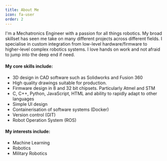 ```yaml
---
title: About Me
icon: fa-user
order: 2
---
```


<!-- <a href="#" class="image featured"><img src="assets/images/pic08.jpg" alt="" /></a> -->

<!-- <p>I'm a Mechatronics Engineer with a passion for all things robotics.</p>
<p><b>My core skills include:</b></p>
<ul>
    <li>3D modeling in CAD software such as Solidworks and Fusion360</li>
    <li></li>
</ul> -->
I'm a Mechatronics Engineer with a passion for all things robotics. My broad skillset has seen
me take on many different projects across different fields. I specialise in custom integration from low-level hardware/firmware to higher-level complex robotics systems. I love hands on work and not afraid to jump into the deep end if need.

#### My core skills include:

- 3D design in CAD software such as Solidworks and Fusion 360
- High quality drawings suitable for production.
- Firmware design in 8 and 32 bit chipsets. Particularly Atmel and STM
- C, C++, Python, JavaScript, HTML and ability to rapidly adapt to other languages
- Simple UI design
- Containerisation of software systems (Docker)
- Version control (GIT)
- Robot Operation System (ROS)

#### My interests include:

- Machine Learning
- Robotics
- Military Robotics